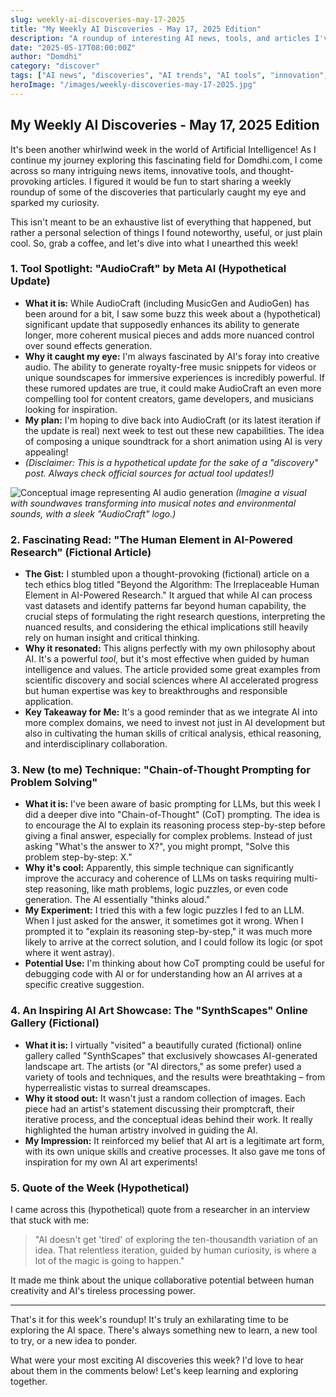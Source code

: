 ```yaml
---
slug: weekly-ai-discoveries-may-17-2025
title: "My Weekly AI Discoveries - May 17, 2025 Edition"
description: "A roundup of interesting AI news, tools, and articles I've stumbled upon this week that sparked my curiosity."
date: "2025-05-17T08:00:00Z"
author: "Domdhi"
category: "discover"
tags: ["AI news", "discoveries", "AI trends", "AI tools", "innovation", "learning"]
heroImage: "/images/weekly-discoveries-may-17-2025.jpg"
---
```

## My Weekly AI Discoveries - May 17, 2025 Edition

It's been another whirlwind week in the world of Artificial Intelligence! As I continue my journey exploring this fascinating field for Domdhi.com, I come across so many intriguing news items, innovative tools, and thought-provoking articles. I figured it would be fun to start sharing a weekly roundup of some of the discoveries that particularly caught my eye and sparked my curiosity.

This isn't meant to be an exhaustive list of everything that happened, but rather a personal selection of things I found noteworthy, useful, or just plain cool. So, grab a coffee, and let's dive into what I unearthed this week!

### 1. Tool Spotlight: "AudioCraft" by Meta AI (Hypothetical Update)

*   **What it is:** While AudioCraft (including MusicGen and AudioGen) has been around for a bit, I saw some buzz this week about a (hypothetical) significant update that supposedly enhances its ability to generate longer, more coherent musical pieces and adds more nuanced control over sound effects generation.
*   **Why it caught my eye:** I'm always fascinated by AI's foray into creative audio. The ability to generate royalty-free music snippets for videos or unique soundscapes for immersive experiences is incredibly powerful. If these rumored updates are true, it could make AudioCraft an even more compelling tool for content creators, game developers, and musicians looking for inspiration.
*   **My plan:** I'm hoping to dive back into AudioCraft (or its latest iteration if the update is real) next week to test out these new capabilities. The idea of composing a unique soundtrack for a short animation using AI is very appealing!
*   *(Disclaimer: This is a hypothetical update for the sake of a "discovery" post. Always check official sources for actual tool updates!)*

![Conceptual image representing AI audio generation](/images/audiocraft-discovery.png)
*(Imagine a visual with soundwaves transforming into musical notes and environmental sounds, with a sleek "AudioCraft" logo.)*

### 2. Fascinating Read: "The Human Element in AI-Powered Research" (Fictional Article)

*   **The Gist:** I stumbled upon a thought-provoking (fictional) article on a tech ethics blog titled "Beyond the Algorithm: The Irreplaceable Human Element in AI-Powered Research." It argued that while AI can process vast datasets and identify patterns far beyond human capability, the crucial steps of formulating the right research questions, interpreting the nuanced results, and considering the ethical implications still heavily rely on human insight and critical thinking.
*   **Why it resonated:** This aligns perfectly with my own philosophy about AI. It's a powerful *tool*, but it's most effective when guided by human intelligence and values. The article provided some great examples from scientific discovery and social sciences where AI accelerated progress but human expertise was key to breakthroughs and responsible application.
*   **Key Takeaway for Me:** It's a good reminder that as we integrate AI into more complex domains, we need to invest not just in AI development but also in cultivating the human skills of critical analysis, ethical reasoning, and interdisciplinary collaboration.

### 3. New (to me) Technique: "Chain-of-Thought Prompting for Problem Solving"

*   **What it is:** I've been aware of basic prompting for LLMs, but this week I did a deeper dive into "Chain-of-Thought" (CoT) prompting. The idea is to encourage the AI to explain its reasoning process step-by-step before giving a final answer, especially for complex problems. Instead of just asking "What's the answer to X?", you might prompt, "Solve this problem step-by-step: X."
*   **Why it's cool:** Apparently, this simple technique can significantly improve the accuracy and coherence of LLMs on tasks requiring multi-step reasoning, like math problems, logic puzzles, or even code generation. The AI essentially "thinks aloud."
*   **My Experiment:** I tried this with a few logic puzzles I fed to an LLM. When I just asked for the answer, it sometimes got it wrong. When I prompted it to "explain its reasoning step-by-step," it was much more likely to arrive at the correct solution, and I could follow its logic (or spot where it went astray).
*   **Potential Use:** I'm thinking about how CoT prompting could be useful for debugging code with AI or for understanding how an AI arrives at a specific creative suggestion.

### 4. An Inspiring AI Art Showcase: The "SynthScapes" Online Gallery (Fictional)

*   **What it is:** I virtually "visited" a beautifully curated (fictional) online gallery called "SynthScapes" that exclusively showcases AI-generated landscape art. The artists (or "AI directors," as some prefer) used a variety of tools and techniques, and the results were breathtaking – from hyperrealistic vistas to surreal dreamscapes.
*   **Why it stood out:** It wasn't just a random collection of images. Each piece had an artist's statement discussing their promptcraft, their iterative process, and the conceptual ideas behind their work. It really highlighted the human artistry involved in guiding the AI.
*   **My Impression:** It reinforced my belief that AI art is a legitimate art form, with its own unique skills and creative processes. It also gave me tons of inspiration for my own AI art experiments!

### 5. Quote of the Week (Hypothetical)

I came across this (hypothetical) quote from a researcher in an interview that stuck with me:
> "AI doesn't get 'tired' of exploring the ten-thousandth variation of an idea. That relentless iteration, guided by human curiosity, is where a lot of the magic is going to happen."

It made me think about the unique collaborative potential between human creativity and AI's tireless processing power.

---

That's it for this week's roundup! It's truly an exhilarating time to be exploring the AI space. There's always something new to learn, a new tool to try, or a new idea to ponder.

What were your most exciting AI discoveries this week? I'd love to hear about them in the comments below! Let's keep learning and exploring together.